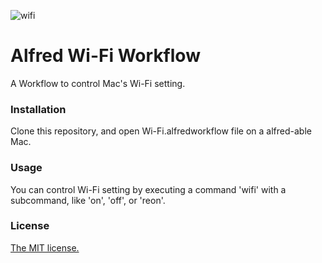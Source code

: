 ![wifi](https://cloud.githubusercontent.com/assets/2294362/16220215/4f687330-37c6-11e6-9d1e-081bbe2c7c6a.png)

# Alfred Wi-Fi Workflow
A Workflow to control Mac's Wi-Fi setting.

### Installation
Clone this repository, and open Wi-Fi.alfredworkflow file on a alfred-able Mac.

### Usage
You can control Wi-Fi setting by executing a command 'wifi' with a subcommand, like 'on', 'off', or 'reon'.

### License
[The MIT license.](https://github.com/ravelll/wiri-workflow/blob/master/LICENSE.md)
